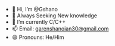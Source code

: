 - 👋 Hi, I’m @Gshano
- 👀 Always Seeking New knowledge
- 🌱 I’m currently C/C++
- 📫 Email: garenshanoian30@gmail.com
- 😄 Pronouns: He/Him

<!---
Gshano/Gshano is a ✨ special ✨ repository because its `README.md` (this file) appears on your GitHub profile.
You can click the Preview link to take a look at your changes.
--->
